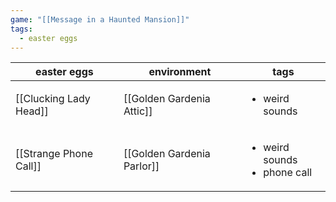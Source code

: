 ```yaml
---
game: "[[Message in a Haunted Mansion]]"
tags: 
  - easter eggs
---
```


<!-- QueryToSerialize: Table WITHOUT ID file.link as "easter eggs", environment, tags from "03 MHM/Easter Eggs" sort tags -->
<!-- SerializedQuery: Table WITHOUT ID file.link as "easter eggs", environment, tags from "03 MHM/Easter Eggs" sort tags -->

| easter eggs                                                      | environment                                                               | tags                                              |
| ---------------------------------------------------------------- | ------------------------------------------------------------------------- | ------------------------------------------------- |
| [[Clucking Lady Head]] | [[Golden Gardenia Attic]]   | <ul><li>weird sounds</li></ul>                    |
| [[Strange Phone Call]] | [[Golden Gardenia Parlor]] | <ul><li>weird sounds</li><li>phone call</li></ul> |
<!-- SerializedQuery END -->
